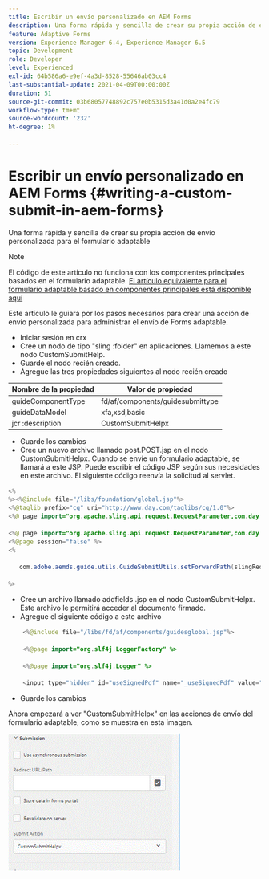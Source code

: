 ```yaml
---
title: Escribir un envío personalizado en AEM Forms
description: Una forma rápida y sencilla de crear su propia acción de envío personalizada para el formulario adaptable
feature: Adaptive Forms
version: Experience Manager 6.4, Experience Manager 6.5
topic: Development
role: Developer
level: Experienced
exl-id: 64b586a6-e9ef-4a3d-8528-55646ab03cc4
last-substantial-update: 2021-04-09T00:00:00Z
duration: 51
source-git-commit: 03b68057748892c757e0b5315d3a41d0a2e4fc79
workflow-type: tm+mt
source-wordcount: '232'
ht-degree: 1%

---
```


# Escribir un envío personalizado en AEM Forms {#writing-a-custom-submit-in-aem-forms}

Una forma rápida y sencilla de crear su propia acción de envío personalizada para el formulario adaptable

>[!NOTE]
>El código de este artículo no funciona con los componentes principales basados en el formulario adaptable.
>[El artículo equivalente para el formulario adaptable basado en componentes principales está disponible aquí](https://experienceleague.adobe.com/docs/experience-manager-learn/cloud-service/forms/custom-submit-headless-forms/custom-submit-service.html?lang=en)


Este artículo le guiará por los pasos necesarios para crear una acción de envío personalizada para administrar el envío de Forms adaptable.

* Iniciar sesión en crx
* Cree un nodo de tipo &quot;sling :folder&quot; en aplicaciones. Llamemos a este nodo CustomSubmitHelp.
* Guarde el nodo recién creado.
* Agregue las tres propiedades siguientes al nodo recién creado

| Nombre de la propiedad | Valor de propiedad |
|----------------    | ---------------------------------|
| guideComponentType | fd/af/components/guidesubmittype |
| guideDataModel | xfa,xsd,basic |
| jcr :description | CustomSubmitHelpx |


* Guarde los cambios
* Cree un nuevo archivo llamado post.POST.jsp en el nodo CustomSubmitHelpx. Cuando se envíe un formulario adaptable, se llamará a este JSP. Puede escribir el código JSP según sus necesidades en este archivo. El siguiente código reenvía la solicitud al servlet.

```java
<%
%><%@include file="/libs/foundation/global.jsp"%>
<%@taglib prefix="cq" uri="http://www.day.com/taglibs/cq/1.0"%>
<%@ page import="org.apache.sling.api.request.RequestParameter,com.day.cq.wcm.api.WCMMode,com.adobe.forms.common.submitutils.CustomParameterRequest,com.adobe.aemds.guide.submitutils.*" %>

<%@ page import="org.apache.sling.api.request.RequestParameter,com.day.cq.wcm.api.WCMMode" %>
<%@page session="false" %>
<%

   com.adobe.aemds.guide.utils.GuideSubmitUtils.setForwardPath(slingRequest,"/bin/storeafsubmission",null,null);

%>
```

* Cree un archivo llamado addfields .jsp en el nodo CustomSubmitHelpx. Este archivo le permitirá acceder al documento firmado.
* Agregue el siguiente código a este archivo

```java
    <%@include file="/libs/fd/af/components/guidesglobal.jsp"%>

    <%@page import="org.slf4j.LoggerFactory" %>

    <%@page import="org.slf4j.Logger" %>

    <input type="hidden" id="useSignedPdf" name="_useSignedPdf" value=""/>;
```

* Guarde los cambios

Ahora empezará a ver &quot;CustomSubmitHelpx&quot; en las acciones de envío del formulario adaptable, como se muestra en esta imagen.

![Formulario adaptable con envío personalizado](assets/capture-2.gif)
